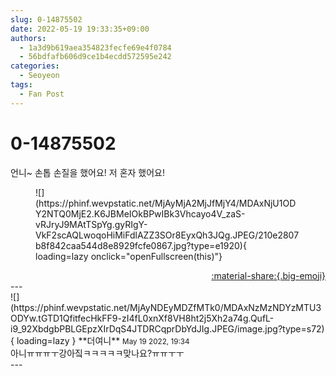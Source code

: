 ```yaml
---
slug: 0-14875502
date: 2022-05-19 19:33:35+09:00
authors:
  - 1a3d9b619aea354823fecfe69e4f0784
  - 56bdfafb606d9ce1b4ecdd572595e242
categories:
  - Seoyeon
tags:
  - Fan Post
---
```


# 0-14875502

<div class="post-container" markdown="1">
<div class="content-container md-sidebar__scrollwrap" markdown="1">

언니~ 손톱 손질을 했어요! 저 혼자 했어요!
<figure markdown="1">
![](https://phinf.wevpstatic.net/MjAyMjA2MjJfMjY4/MDAxNjU1ODY2NTQ0MjE2.K6JBMeIOkBPwIBk3Vhcayo4V_zaS-vRJryJ9MAtTSpYg.gyRIgY-VkF2scAQLwoqoHiMiFdlAZZ3SOr8EyxQh3JQg.JPEG/210e2807b8f842caa544d8e8929fcfe0867.jpg?type=e1920){ loading=lazy onclick="openFullscreen(this)"}
</figure>


</div>
</div>

<div style="text-align: right;" markdown="1">
<a href="https://weverse.io/fromis9/fanpost/0-14875502" style="text-align: right;">:material-share:{.big-emoji}</a>
</div>
---

<div class="comments-container md-sidebar__scrollwrap" markdown="1">
<div class="comment" markdown="1">
<div class='id-container' markdown="1">
![](https://phinf.wevpstatic.net/MjAyNDEyMDZfMTk0/MDAxNzMzNDYzMTU3ODYw.tGTD1QfitfecHkFF9-zI4fL0xnXf8VH8ht2j5Xh2a74g.QufL-i9_92XbdgbPBLGEpzXIrDqS4JTDRCqprDbYdJIg.JPEG/image.jpg?type=s72){ loading=lazy }
**<span class="artist">더여니</span>** <small>May 19 2022, 19:34</small><br>
</div>
<div class='comment-body' markdown="1">
아니ㅠㅠㅠㅜ강아짘ㅋㅋㅋㅋㅋ맞나요?ㅠㅠㅜㅜ
</div>
</div>
</div>
---
